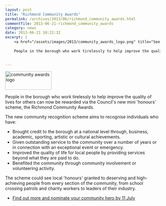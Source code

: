 ```yaml
---
layout: post
title: "Richmond Community Awards"
permalink: /archives/2013/06/richmond_community_awards.html
commentfile: 2013-06-21-richmond_community_awards
category: news
date: 2013-06-21 10:22:32
excerpt: |
    <a href="/assets/images/2013/community_awards_logo.png" title="See larger version of - community awards logo"><img src="/assets/images/2013/community_awards_logo_thumb.png" width="150" height="60" alt="community awards logo" class="right" /></a>
    
    People in the borough who work tirelessly to help improve the quality of lives for others can now be rewarded via the Council's new mini 'honours' scheme, the Richmond Community Awards.
    

---
```


<a href="/assets/images/2013/community_awards_logo.png" title="See larger version of - community awards logo"><img src="/assets/images/2013/community_awards_logo_thumb.png" width="150" height="60" alt="community awards logo" class="right" /></a>

People in the borough who work tirelessly to help improve the quality of lives for others can now be rewarded via the Council's new mini 'honours' scheme, the Richmond Community Awards.

The new community recognition scheme aims to recognise individuals who have:

-   Brought credit to the borough at a national level through, business, academic, sporting, artistic or cultural achievements.
-   Given outstanding service to the community over a number of years or in connection with an exceptional event or emergency.
-   Improved the quality of life for local people by providing services beyond what they are paid to do.
-   Benefited the community through community involvement or volunteering activity.

The scheme could see local 'honours' granted to deserving and high-achieving people from every section of the community, from school crossing patrols and charity workers to leaders of their industry.

-   [Find out more and nominate your community hero by 11 July](http://www.richmond.gov.uk/community_awards)

